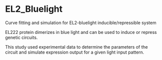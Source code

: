 # EL2_Bluelight
Curve fitting and simulation for EL2-bluelight inducible/repressible system

EL222 protein dimerizes in blue light and can be used to induce or repress genetic circuits.

This study used experimental data to determine the parameters of the circuit and simulate expression output for a given light input pattern.
